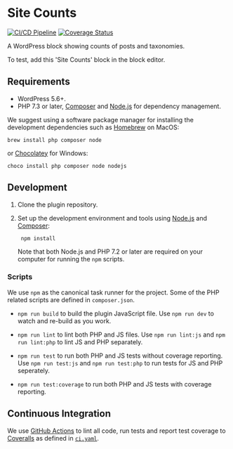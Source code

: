 # Site Counts

[![CI/CD Pipeline](https://github.com/xwp-hiring/coding-challenge/actions/workflows/ci.yaml/badge.svg)](https://github.com/xwp-hiring/coding-challenge/actions/workflows/ci.yaml)
[![Coverage Status](https://coveralls.io/repos/github/xwp-hiring/coding-challenge/badge.svg?branch=develop)](https://coveralls.io/github/xwp-hiring/coding-challenge?branch=develop)

A WordPress block showing counts of posts and taxonomies.

To test, add this 'Site Counts' block in the block editor.

## Requirements

- WordPress 5.6+.
- PHP 7.3 or later, [Composer](https://getcomposer.org) and [Node.js](https://nodejs.org) for dependency management.

We suggest using a software package manager for installing the development dependencies such as [Homebrew](https://brew.sh) on MacOS:

	brew install php composer node

or [Chocolatey](https://chocolatey.org) for Windows:

	choco install php composer node nodejs

## Development

1. Clone the plugin repository.

2. Set up the development environment and tools using [Node.js](https://nodejs.org) and [Composer](https://getcomposer.org):

		npm install

	Note that both Node.js and PHP 7.2 or later are required on your computer for running the `npm` scripts.

### Scripts

We use `npm` as the canonical task runner for the project. Some of the PHP related scripts are defined in `composer.json`.

- `npm run build` to build the plugin JavaScript file. Use `npm run dev` to watch and re-build as you work.

- `npm run lint` to lint both PHP and JS files. Use `npm run lint:js` and `npm run lint:php` to lint JS and PHP separately.

- `npm run test` to run both PHP and JS tests without coverage reporting. Use `npm run test:js` and `npm run test:php` to run tests for JS and PHP seperately.

- `npm run test:coverage` to run both PHP and JS tests with coverage reporting.


## Continuous Integration

We use [GitHub Actions](https://github.com/features/actions) to lint all code, run tests and report test coverage to [Coveralls](https://coveralls.io) as defined in [`ci.yaml`](.github/workflows/ci.yaml).
